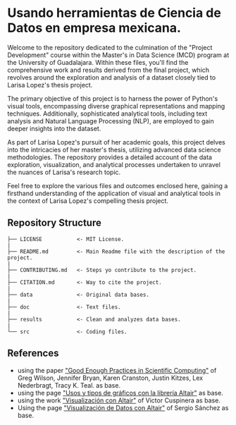 # Usando herramientas de Ciencia de Datos en empresa mexicana.

Welcome to the repository dedicated to the culmination of the "Project Development" course within the Master's in Data Science (MCD) program at the University of Guadalajara. Within these files, you'll find the comprehensive work and results derived from the final project, which revolves around the exploration and analysis of a dataset closely tied to Larisa Lopez's thesis project.

The primary objective of this project is to harness the power of Python's visual tools, encompassing diverse graphical representations and mapping techniques. Additionally, sophisticated analytical tools, including text analysis and Natural Language Processing (NLP), are employed to gain deeper insights into the dataset.

As part of Larisa Lopez's pursuit of her academic goals, this project delves into the intricacies of her master's thesis, utilizing advanced data science methodologies. The repository provides a detailed account of the data exploration, visualization, and analytical processes undertaken to unravel the nuances of Larisa's research topic.

Feel free to explore the various files and outcomes enclosed here, gaining a firsthand understanding of the application of visual and analytical tools in the context of Larisa Lopez's compelling thesis project.

## Repository Structure

    ├── LICENSE           <- MIT License.  
    |  
    ├── README.md         <- Main Readme file with the description of the project.  
    |  
    ├── CONTRIBUTING.md   <- Steps yo contribute to the project.  
    |  
    ├── CITATION.md       <- Way to cite the project.  
    |  
    ├── data              <- Original data bases.  
    |  
    ├── doc               <- Text files.  
    |  
    ├── results           <- Clean and analyzes data bases.  
    |  
    └── src               <- Coding files.  


## References 
* using the paper ["Good Enough Practices in Scientific Computing"](https://arxiv.org/abs/1609.00037) of Greg Wilson, Jennifer Bryan, Karen Cranston, Justin Kitzes, Lex Nederbragt, Tracy K. Teal. as base.
* using the page ["Usos y tipos de gráficos con la librería Altair"](https://altair-viz.github.io/index.htm) as base.
* using the work ["Visualización con Altair"](https://github.com/vcuspinera/UDG_MCD_Project_Dev_I/blob/main/actividades/12_Viz_Altair.ipynb) of Victor Cuspinera as base.
* Using the page ["Visualización de Datos con Altair"](https://medium.com/datos-y-ciencia/visualizaci%C3%B3n-de-datos-con-altair-297b0639448d) of Sergio Sánchez as base.

